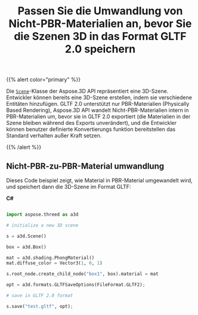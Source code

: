 ﻿---
title: Passen Sie die Umwandlung von Nicht-PBR-Materialien an, bevor Sie die Szenen 3D in das Format GLTF 2.0 speichern
type: docs
weight: 70
url: /de/python-net/customize-non-pbr-to-pbr-materials-conversion-before-saving-3d-scenes-to-gltf-2-0-format/
description: Die Szene klasse der Aspose.3D API repräsentiert eine 3D-Szene. Entwickler können bereits eine 3D-Szene erstellen, indem sie verschiedene Entitäten hinzufügen. GLTF 2.0 unterstützt nur PBR-Materialien (Physically Based Rendering), Aspose.3D API wandelt Nicht-PBR-Materialien intern in PBR-Materialien um, bevor es in GLTF 2.0 exportiert.
---
{{% alert color="primary" %}} 

Die [`Scene`](https://reference.aspose.com/3d/net/aspose.threed/scene)-Klasse der Aspose.3D API repräsentiert eine 3D-Szene. Entwickler können bereits eine 3D-Szene erstellen, indem sie verschiedene Entitäten hinzufügen. GLTF 2.0 unterstützt nur PBR-Materialien (Physically Based Rendering), Aspose.3D API wandelt Nicht-PBR-Materialien intern in PBR-Materialien um, bevor sie in GLTF 2.0 exportiert (die Materialien in der Szene bleiben während des Exports unverändert), und die Entwickler können benutzer definierte Konvertierungs funktion bereitstellen das Standard verhalten außer Kraft setzen.

{{% /alert %}} 
## **Nicht-PBR-zu-PBR-Material umwandlung**
Dieses Code beispiel zeigt, wie Material in PBR-Material umgewandelt wird, und speichert dann die 3D-Szene im Format GLTF:

**C#**

```py

import aspose.threed as a3d

# initialize a new 3D scene

s = a3d.Scene()

box = a3d.Box()

mat = a3d.shading.PhongMaterial()
mat.diffuse_color = Vector3(1, 0, 1)

s.root_node.create_child_node("box1", box).material = mat

opt = a3d.formats.GLTFSaveOptions(FileFormat.GLTF2);

# save in GLTF 2.0 format

s.save("test.gltf", opt);

```

